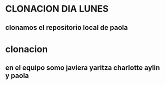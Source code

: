 # CLONACION DIA LUNES 

## clonamos el repositorio local de paola 

# clonacion 

## en el equipo somo javiera yaritza charlotte aylin y paola 
